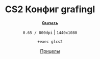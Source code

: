 <div align="center">



# CS2 Конфиг grafingl
[**`Скачать`**](https://github.com/grafingl/cs2-config/releases/latest)

`0.65 / 800dpi` | `1440x1080`

`+exec glcs2`

[Прицелы](./cursor.txt)
